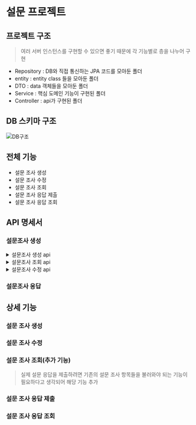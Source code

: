 # 설문 프로젝트

## 프로젝트 구조
> 여러 서버 인스턴스를 구현할 수 있으면 좋기 때문에 각 기능별로 층을 나누어 구현

- Repository : DB와 직접 통신하는 JPA 코드를 모아둔 폴더
- entity : entity class 들을 모아둔 폴더
- DTO : data 객체들을 모아둔 폴더
- Service : 핵심 도메인 기능이 구현된 폴더
- Controller : api가 구현된 폴더

## DB 스키마 구조

![DB구조](https://i.imgur.com/aNU5aT0.png)

## 전체 기능

- 설문 조사 생성
- 설문 조사 수정
- 설문 조사 조회
- 설문 조사 응답 제출
- 설문 조사 응답 조회

## API 명세서

### 설문조사 생성
<details>
<summary>설문조사 생성 api</summary>
<div markdown="1">

| Http Method    | Path            |
|---------|-----------------|
|  POST      | /surveys/create |

- Request

| Param       | Type       | Description |
|-------------|------------|------------|
| name        | String     | 설문이름       |
| description | String     | 설문 설명      |
| items       | List<item> | 질문 항목들 배열  |

> item 타입 형식

```

item : {
    name: String,
    description : String,
    type: ItemType,
    contents: List<String>
}
```

- Response

```
{
    "status": 200,
    "result": {
        "name": String,
        "description": String,
        "items": [
            {
                name: String,
                description : String,
                type: ItemType,
                contents: List<String>
            }
        ]
    }
}

```


</div>
</details>

<details>
<summary>설문조사 조회 api</summary>
<div markdown="1">

| Http Method | Path           |
|-------------|----------------|
| GET         | /surveys       |

- Request

없음

- Response

```
{
    "status": 200,
    "result": [
        {
            "id": Long,
            "name": String,
            "description": String,
            "items": [
                {
                    "id": Long,
                    name: String,
                    description : String,
                    type: ItemType,
                    contents: List<String>
                }
            ]
        }...
    ]
}

```


</div>
</details>

<details>
<summary>설문조사 수정 api</summary>
<div markdown="1">

| Http Method | Path                 |
|------------|----------------------|
| PATCH      | /surveys/update/{id} |

- Request

| Param       | Type     | Description   |
|-------------|----------|---------------|
| name        | String   | 수정할 설문이름      |
| description | String   | 수정할 설문 설명     |
| items       | List<item> | 수정할 질문 항목들 배열 |

- Response

```
{
    "status": 200,
    "result": 
        {
            "id": Long,
            "name": String,
            "description": String,
            "items": [
                {
                    "id": Long,
                    name: String,
                    description : String,
                    type: ItemType,
                    contents: List<String>
                }
            ]
        }
}

```


</div>
</details>

### 설문조사 응답


## 상세 기능

### 설문 조사 생성

### 설문 조사 수정

### 설문 조사 조회(추가 기능)
> 실제 설문 응답을 제출하려면 기존의 설문 조사 항목들을 불러와야 되는 기능이 필요하다고 생각되어 해당 기능 추가

### 설문 조사 응답 제출

### 설문 조사 응답 조회


